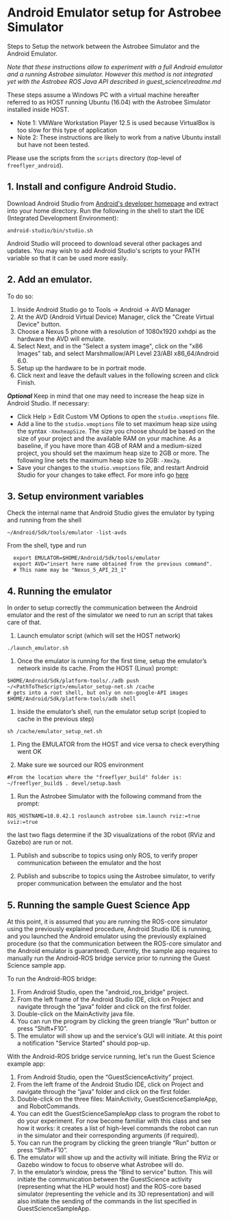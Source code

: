 # Android Emulator setup for Astrobee Simulator

Steps to Setup the network between the Astrobee Simulator and the Android
Emulator.

*Note that these instructions allow to experiment with a full Android emulator
and a running Astrobee simulator. However this method is not integrated yet
with the Astrobee ROS Java API described in guest_science\readme.md*


These steps assume a Windows PC with a virtual machine hereafter referred to as
HOST running Ubuntu (16.04) with the Astrobee Simulator installed inside HOST.
 - Note 1: VMWare Workstation Player 12.5 is used because VirtualBox is too slow for this type of application
 - Note 2: These instructions are likely to work from a native Ubuntu install but have not been tested.

Please use the scripts from the `scripts` directory (top-level of `freeflyer_android`).

## 1. Install and configure Android Studio.
  Download Android Studio from [Android's developer homepage](https://developer.android.com/studio/index.html) and extract into your home directory. Run the following in the shell to start the IDE (Integrated Development Environment):

  ```shell
  android-studio/bin/studio.sh
  ```

  Android Studio will proceed to download several other packages and updates. You may wish to add Android Studio's scripts to your PATH variable so that it can be used more easily.

## 2. Add an emulator. 
To do so:
1. Inside Android Studio go to Tools -> Android -> AVD Manager
2. At the AVD (Android Virtual Device) Manager, click the "Create Virtual Device" button.
3. Choose a Nexus 5 phone with a resolution of 1080x1920 xxhdpi as the hardware the AVD will emulate.
4. Select Next, and in the "Select a system image", click on the "x86 Images" tab, and select Marshmallow/API Level 23/ABI x86_64/Android 6.0.
5. Setup up the hardware to be in portrait mode.
6. Click next and leave the default values in the following screen and click Finish.

__*Optional*__ Keep in mind that one may need to increase the heap size in Android Studio. If necessary:
  * Click Help > Edit Custom VM Options to open the `studio.vmoptions` file.
  * Add a line to the `studio.vmoptions` file to set maximum heap size using the syntax `-XmxheapSize`. The size you choose should be based on the size of your project and the available RAM on your machine. As a baseline, if you have more than 4GB of RAM and a medium-sized project, you should set the maximum heap size to 2GB or more. The following line sets the maximum heap size to 2GB: `-Xmx2g`.
  * Save your changes to the `studio.vmoptions` file, and restart Android Studio for your changes to take effect. For more info go [here](​https://developer.android.com/studio/intro/studio-config.html)

## 3. Setup environment variables
Check the internal name that Android Studio gives the emulator by typing and running from the shell
```shell
~/Android/Sdk/tools/emulator -list-avds 
```

From the shell, type and run
```shell
  export EMULATOR=$HOME/Android/Sdk/tools/emulator
  export AVD="insert here name obtained from the previous command".
  # This name may be "Nexus_5_API_23_1"
```

## 4. Running the emulator
In order to setup correctly the communication between the Android emulator and the rest of the simulator we need to run an script that takes care of that.

1. Launch emulator script (which will set the HOST network)
```shell 
./launch_emulator.sh
```

1. Once the emulator is running for the first time, setup the emulator’s network inside its cache. From the HOST (Linux) prompt:
```shell
$HOME/Android/Sdk/platform-tools/./adb push ~/<PathToTheScript>/emulator_setup-net.sh /cache
# gets into a root shell, but only on non-google-API images
$HOME/Android/Sdk/platform-tools/adb shell
```

1. Inside the emulator’s shell, run the emulator setup script (copied to cache
   in the previous step)
```shell
sh /cache/emulator_setup_net.sh
```

1. Ping the EMULATOR from the HOST and vice versa to check everything went OK

1. Make sure we sourced our ROS environment
```shell
#From the location where the "freeflyer_build" folder is:
~/freeflyer_build$ . devel/setup.bash
```

1. Run the Astrobee Simulator with the following command from the prompt:
```shell
ROS_HOSTNAME=10.0.42.1 roslaunch astrobee sim.launch rviz:=true sviz:=true
```
the last two flags determine if the 3D visualizations of the robot (RViz and Gazebo) are run or not.

1. Publish and subscribe to topics using only ROS, to verify proper
   communication between the emulator and the host

1. Publish and subscribe to topics using the Astrobee simulator, to verify proper communication between the emulator and the host

## 5. Running the sample Guest Science App
At this point, it is assumed that you are running the ROS-core simulator using the previously explained procedure, Android Studio IDE is running, and you launched the Android emulator using the previously explained procedure (so that the communication between the ROS-core simulator and the Android emulator is guaranteed). 
Currently, the sample app requires to manually run the Android-ROS bridge service prior to running the Guest Science sample app. 

To run the Android-ROS bridge:
1.  From Android Studio, open the "android_ros_bridge" project.
2.  From the left frame of the Android Studio IDE, click on Project and navigate through the “java” folder and click on the first folder.
3.  Double-click on the MainActivity java file.
4.  You can run the program by clicking the green triangle “Run” button or press “Shift+F10”.
5.  The emulator will show up and the service's GUI will initiate. At this point a notification "Service Started" should pop-up.

With the Android-ROS bridge service running, let's run the Guest Science example app:
1. From Android Studio, open the “GuestScienceActivity” project.
2. From the left frame of the Android Studio IDE, click on Project and navigate through the “java” folder and click on the first folder.
3. Double-click on the three files: MainActivity, GuestScienceSampleApp, and RobotCommands.
4. You can edit the GuestScienceSampleApp class to program the robot to do your experiment. For now become familiar with this class and see how it works: it creates a list of high-level commands the robot can run in the simulator and their corresponding arguments (if required).
5. You can run the program by clicking the green triangle “Run” button or press “Shift+F10”.
6. The emulator will show up and the activity will initiate. Bring the RViz or Gazebo window to focus to observe what Astrobee will do.
7. In the emulator’s window, press the “Bind to service” button. This will initiate the communication between the GuestScience activity (representing what the HLP would host) and the ROS-core based simulator (representing the vehicle and its 3D representation) and will also initiate the sending of the commands in the list specified in GuestScienceSampleApp.
